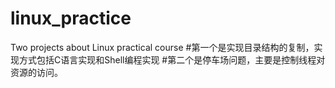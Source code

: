 # linux_practice
Two projects about Linux practical course
#第一个是实现目录结构的复制，实现方式包括C语言实现和Shell编程实现
#第二个是停车场问题，主要是控制线程对资源的访问。
